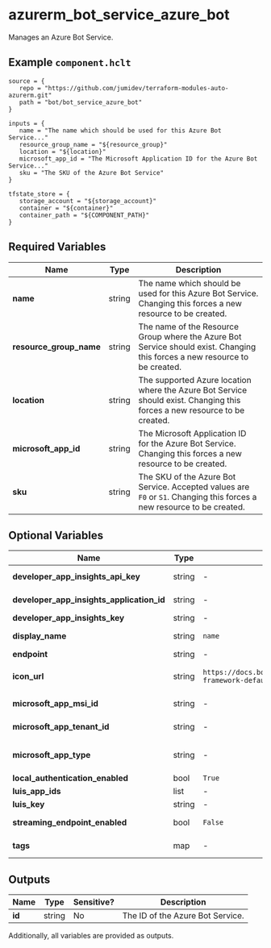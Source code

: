 # azurerm_bot_service_azure_bot

Manages an Azure Bot Service.

## Example `component.hclt`

```hcl
source = {
   repo = "https://github.com/jumidev/terraform-modules-auto-azurerm.git"   
   path = "bot/bot_service_azure_bot"   
}

inputs = {
   name = "The name which should be used for this Azure Bot Service..."   
   resource_group_name = "${resource_group}"   
   location = "${location}"   
   microsoft_app_id = "The Microsoft Application ID for the Azure Bot Service..."   
   sku = "The SKU of the Azure Bot Service"   
}

tfstate_store = {
   storage_account = "${storage_account}"   
   container = "${container}"   
   container_path = "${COMPONENT_PATH}"   
}

```

## Required Variables

| Name | Type |  Description |
| ---- | --------- |  ----------- |
| **name** | string |  The name which should be used for this Azure Bot Service. Changing this forces a new resource to be created. | 
| **resource_group_name** | string |  The name of the Resource Group where the Azure Bot Service should exist. Changing this forces a new resource to be created. | 
| **location** | string |  The supported Azure location where the Azure Bot Service should exist. Changing this forces a new resource to be created. | 
| **microsoft_app_id** | string |  The Microsoft Application ID for the Azure Bot Service. Changing this forces a new resource to be created. | 
| **sku** | string |  The SKU of the Azure Bot Service. Accepted values are `F0` or `S1`. Changing this forces a new resource to be created. | 

## Optional Variables

| Name | Type |  Default  |  possible values |  Description |
| ---- | --------- |  ----------- | ----------- | ----------- |
| **developer_app_insights_api_key** | string |  -  |  -  |  The Application Insights API Key to associate with this Azure Bot Service. | 
| **developer_app_insights_application_id** | string |  -  |  -  |  The resource ID of the Application Insights instance to associate with this Azure Bot Service. | 
| **developer_app_insights_key** | string |  -  |  -  |  The Application Insight Key to associate with this Azure Bot Service. | 
| **display_name** | string |  `name`  |  -  |  The name that the Azure Bot Service will be displayed as. This defaults to the value set for `name` if not specified. | 
| **endpoint** | string |  -  |  -  |  The Azure Bot Service endpoint. | 
| **icon_url** | string |  `https://docs.botframework.com/static/devportal/client/images/bot-framework-default.png`  |  -  |  The Icon Url of the Azure Bot Service. Defaults to `https://docs.botframework.com/static/devportal/client/images/bot-framework-default.png`. | 
| **microsoft_app_msi_id** | string |  -  |  -  |  The ID of the Microsoft App Managed Identity for this Azure Bot Service. Changing this forces a new resource to be created. | 
| **microsoft_app_tenant_id** | string |  -  |  -  |  The Tenant ID of the Microsoft App for this Azure Bot Service. Changing this forces a new resource to be created. | 
| **microsoft_app_type** | string |  -  |  `MultiTenant`, `SingleTenant`, `UserAssignedMSI`  |  The Microsoft App Type for this Azure Bot Service. Possible values are `MultiTenant`, `SingleTenant` and `UserAssignedMSI`. Changing this forces a new resource to be created. | 
| **local_authentication_enabled** | bool |  `True`  |  -  |  Is local authentication enabled? Defaults to `true`. | 
| **luis_app_ids** | list |  -  |  -  |  A list of LUIS App IDs to associate with this Azure Bot Service. | 
| **luis_key** | string |  -  |  -  |  The LUIS key to associate with this Azure Bot Service. | 
| **streaming_endpoint_enabled** | bool |  `False`  |  -  |  Is the streaming endpoint enabled for this Azure Bot Service. Defaults to `false`. | 
| **tags** | map |  -  |  -  |  A mapping of tags which should be assigned to this Azure Bot Service. | 



## Outputs

| Name | Type | Sensitive? | Description |
| ---- | ---- | --------- | --------- |
| **id** | string | No  | The ID of the Azure Bot Service. | 

Additionally, all variables are provided as outputs.
